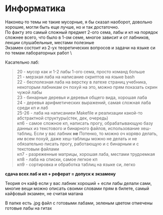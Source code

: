 # Информатика
Наконец-то темы не такие мусорные, я бы сказал наоборот, довольно хорошие, могли быть еще лучше, но и так достаточно. \
По факту это самый сложный предмет 2-ого сема, лабы и кп на порядок сложнее всего, что было в 1-ом семе, многое зависит и от лабников, лекции слушабельные, местами полезные \
Экзамен состоит из 2-ух теоретических вопросов и задачи на языке си по темам лабораторных работ \

Касательно лаб:
>20 - мусор как и 1-2 лабы 1-ого сема, просто команд больше \
>21 - мерзкая лаба на написание скриптов на языке bash \
>22 - бесполезная лаба на верстку в латехе страниц учебника, некоторым лабникам оч похуй на это, можно прям показать скрин чужой лабы \
>23 - бинарные деревья и деревья общего вида, хорошая лаба \
>24 - деревья арифметических выражений, самая сложная лаба среди кп и лаб \
>25-26 - лаба на написаниеи Makefile и реализации какой-то абстрактной структуры(стек, дек, очередь) \
>кп6 - самое сложное кп, написать прогу, обрабатывающую базу данных из текстового и бинарного файлов, использование хеш-таблиц. Если у вас лабник **не** Потенко, то можно оч коряво делать, им всем похуй, даже хеш-таблицы можно не делать и не обязательно писать прогу, работающую и с бинарным и с текстовым файлами \
>кп7 - разреженные матрицы, хорошая лаба, местами трудоемкая \
>кп8 - лаба на списки, самое легкое кп \
>кп9 - сортировка и обработка таблиц на языке си, легко

**сдача всех лаб и кп + реферат = допуск к экзамену** 

Теория оч кайф если у вас лабник хороший + если лабы делали сами, многие вещи можно описать своими словами прям в билете, самый кайфовый экзамен, не считая матана 

В папке есть .jpg файл с готовыми лабами, зеленым цветом отмечены готовые лабы на гитах
